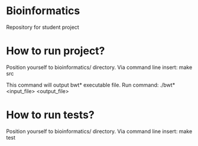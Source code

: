 # Bioinformatics
<p>Repository for student project</p>

# How to run project?
<p>Position yourself to bioinformatics/ directory.
Via command line insert:
make src

This command will output bwt* executable file.
Run command:
./bwt* <input_file> <output_file>
</p>

# How to run tests?
<p>Position yourself to bioinformatics/ directory.
Via command line insert:
make test</p>
